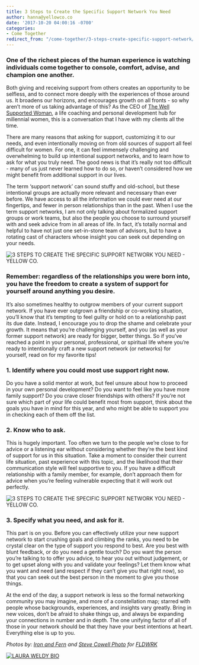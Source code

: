 ```yaml
---
title: 3 Steps to Create the Specific Support Network You Need
author: hanna@yellowco.co
date: '2017-10-20 04:00:16 -0700'
categories:
- Come Together
redirect_from: "/come-together/3-steps-create-specific-support-network/"
---
```


### One of the richest pieces of the human experience is watching individuals come together to console, comfort, advise, and champion one another.

Both giving and receiving support from others creates an opportunity to be selfless, and to connect more deeply with the experiences of those around us. It broadens our horizons, and encourages growth on all fronts - so why aren’t more of us taking advantage of this? As the CEO of [The Well Supported Woman](http://thewellsupportedwoman.com/), a life coaching and personal development hub for millennial women, this is a conversation that I have with my clients all the time.

There are many reasons that asking for support, customizing it to our needs, and even intentionally moving on from old sources of support all feel difficult for women. For one, it can feel immensely challenging and overwhelming to build up intentional support networks, and to learn how to ask for what you truly need. The good news is that it’s really not too difficult - many of us just never learned how to do so, or haven’t considered how we might benefit from additional support in our lives.

The term ‘support network’ can sound stuffy and old-school, but these intentional groups are actually more relevant and necessary than ever before. We have access to all the information we could ever need at our fingertips, and fewer in person relationships than in the past. When I use the term support networks, I am not only talking about formalized support groups or work teams, but also the people you choose to surround yourself with and seek advice from in all areas of life. In fact, it’s totally normal and helpful to have not just one set-in-stone team of advisors, but to have a rotating cast of characters whose insight you can seek out depending on your needs.

![3 STEPS TO CREATE THE SPECIFIC SUPPORT NETWORK YOU NEED - YELLOW CO.](http://yellowco.co/wp-content/uploads/2017/10/FLDWRK-Coworking-photo-options-for-Yellow-blog-2.jpg)

### **Remember: regardless of the relationships you were born into, you have the freedom to create a system of support for yourself around anything you desire.**

It’s also sometimes healthy to outgrow members of your current support network. If you have ever outgrown a friendship or co-working situation, you’ll know that it’s tempting to feel guilty or hold on to a relationship past its due date. Instead, I encourage you to drop the shame and celebrate your growth. It means that you’re challenging yourself, and you (as well as your former support network) are ready for bigger, better things. So if you’ve reached a point in your personal, professional, or spiritual life where you’re ready to intentionally craft a new support network (or networks) for yourself, read on for my favorite tips!

### **1\. Identify where you could most use support right now.**

Do you have a solid mentor at work, but feel unsure about how to proceed in your own personal development? Do you want to feel like you have more family support? Do you crave closer friendships with others? If you’re not sure which part of your life could benefit most from support, think about the goals you have in mind for this year, and who might be able to support you in checking each of them off the list.

### **2\. Know who to ask.**

This is hugely important. Too often we turn to the people we’re close to for advice or a listening ear without considering whether they’re the best kind of support for us in this situation. Take a moment to consider their current life situation, past experience with this topic, and the likelihood that their communication style will feel supportive to you. If you have a difficult relationship with a family member, for example, don’t approach them for advice when you’re feeling vulnerable expecting that it will work out perfectly.

![3 STEPS TO CREATE THE SPECIFIC SUPPORT NETWORK YOU NEED - YELLOW CO.](http://yellowco.co/wp-content/uploads/2017/10/FLDWRK-Coworking-photo-options-for-Yellow-blog-1.jpg)

### **3\. Specify what you need, and ask for it.**

This part is on you. Before you can effectively utilize your new support network to start crushing goals and climbing the ranks, you need to be crystal clear on the type of support you respond to best. Are you best with blunt feedback, or do you need a gentle touch? Do you want the person you’re talking to to offer you advice, to hear you out without judgement, or to get upset along with you and validate your feelings? Let them know what you want and need (and respect if they can’t give you that right now), so that you can seek out the best person in the moment to give you those things.

At the end of the day, a support network is less so the formal networking community you may imagine, and more of a constellation map; starred with people whose backgrounds, experiences, and insights vary greatly. Bring in new voices, don’t be afraid to shake things up, and always be expanding your connections in number and in depth. The one unifying factor of all of those in your network should be that they have your best intentions at heart. Everything else is up to you.

_Photos by: [Iron and Fern](http://ironandfern.com/) and [Steve Cowell Photo](https://stevecowellphoto.com/) for [FLDWRK](https://fldwrk.io/)_

[![LAURA WELDY BIO](http://yellowco.co/wp-content/uploads/2017/04/LAURA-WELDY-BIO.jpg)](http://thewellsupportedwoman.com/)
